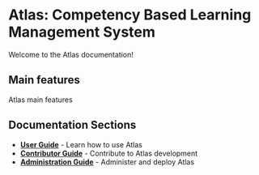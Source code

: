 # Atlas: Competency Based Learning Management System

Welcome to the Atlas documentation!

## Main features

Atlas main features

## Documentation Sections

- **[User Guide](./user/index.md)** - Learn how to use Atlas
- **[Contributor Guide](./dev/development-process/index.md)** - Contribute to Atlas development
- **[Administration Guide](./admin/index.md)** - Administer and deploy Atlas
